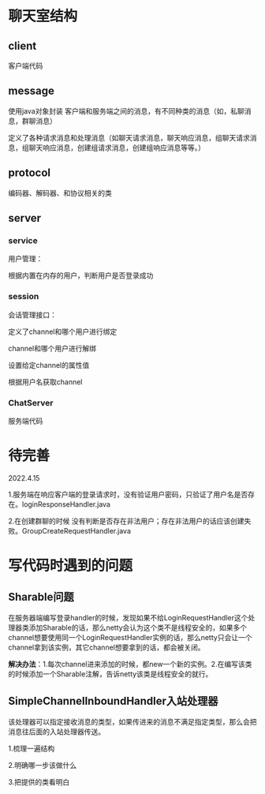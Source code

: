 # 聊天室结构



## client

客户端代码



## message

使用java对象封装 客户端和服务端之间的消息，有不同种类的消息（如，私聊消息，群聊消息）

定义了各种请求消息和处理消息（如聊天请求消息，聊天响应消息，组聊天请求消息，组聊天响应消息，创建组请求消息，创建组响应消息等等。）



## protocol

编码器、解码器、和协议相关的类



## server



### service

用户管理：

根据内置在内存的用户，判断用户是否登录成功





### session

会话管理接口：

定义了channel和哪个用户进行绑定

channel和哪个用户进行解绑

设置给定channel的属性值

根据用户名获取channel



### ChatServer

服务端代码


# 待完善
2022.4.15

1.服务端在响应客户端的登录请求时，没有验证用户密码，只验证了用户名是否存在。loginResponseHandler.java

2.在创建群聊的时候 没有判断是否存在非法用户；存在非法用户的话应该创建失败。GroupCreateRequestHandler.java


# 写代码时遇到的问题

## Sharable问题

在服务器端编写登录handler的时候，发现如果不给LoginRequestHandler这个处理器类添加Sharable的话，那么netty会认为这个类不是线程安全的，如果多个channel想要使用同一个LoginRequestHandler实例的话，那么netty只会让一个channel拿到该实例，其它channel想要拿到的话，都会被关闭。

**解决办法**：1.每次channel进来添加的时候，都new一个新的实例。2.在编写该类的时候添加一个Sharable注解，告诉netty该类是线程安全的就行。


## SimpleChannelInboundHandler入站处理器
该处理器可以指定接收消息的类型，如果传进来的消息不满足指定类型，那么会把消息往后面的入站处理器传送。














1.梳理一遍结构

2.明确哪一步该做什么

3.把提供的类看明白